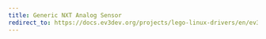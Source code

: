```yaml
---
title: Generic NXT Analog Sensor
redirect_to: https://docs.ev3dev.org/projects/lego-linux-drivers/en/ev3dev-jessie/sensor_data.html#nxt-analog
---
```

